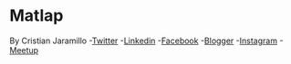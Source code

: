 Matlap
======
By Cristian Jaramillo 
-[Twitter](https://twitter.com/CristianOmarJar)
-[Linkedin](https://www.linkedin.com/in/cristianomarjar)
-[Facebook](https://www.facebook.com/cristianomarjar)
-[Blogger](http://cristianomarjaramillo.blogspot.mx/)
-[Instagram](http://instagram.com/cristianomarjar)
-[Meetup](http://www.meetup.com/members/134442142/)
